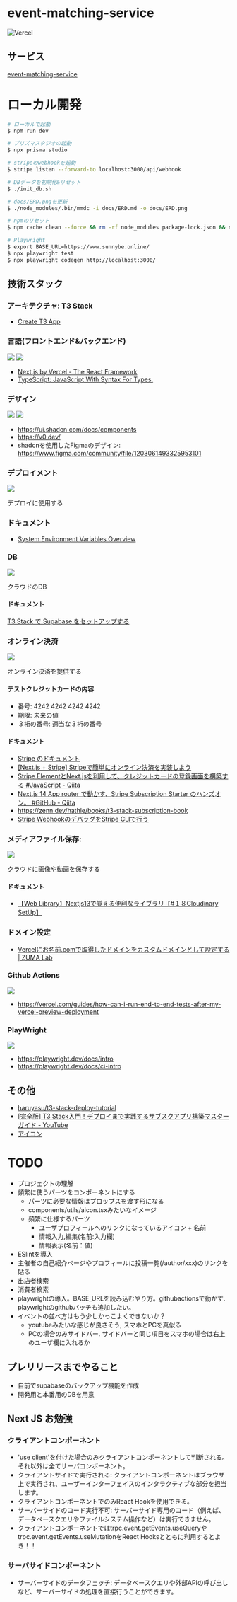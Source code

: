 # event-matching-service

![Vercel](https://vercelbadge.vercel.app/api/biki-cloud/ems-t3-stack)


## サービス
[event-matching-service](ems-t3-stack.vercel.app)

# ローカル開発
```bash
# ローカルで起動
$ npm run dev

# プリズマスタジオの起動
$ npx prisma studio

# stripeのwebhookを起動
$ stripe listen --forward-to localhost:3000/api/webhook

# DBデータを初期化&リセット
$ ./init_db.sh

# docs/ERD.pngを更新
$ ./node_modules/.bin/mmdc -i docs/ERD.md -o docs/ERD.png

# npmのリセット
$ npm cache clean --force && rm -rf node_modules package-lock.json && npm install

# Playwright
$ export BASE_URL=https://www.sunnybe.online/
$ npx playwright test
$ npx playwright codegen http://localhost:3000/
```

## 技術スタック

### アーキテクチャ: T3 Stack
- [Create T3 App](https://create.t3.gg/)

### 言語(フロントエンド&バックエンド)
<img src="https://img.shields.io/badge/next%20js-000000?style=for-the-badge&logo=nextdotjs&logoColor=white"> <img src="https://img.shields.io/badge/TypeScript-007ACC?style=for-the-badge&logo=typescript&logoColor=white">

- [Next.js by Vercel - The React Framework](https://nextjs.org/)
- [TypeScript: JavaScript With Syntax For Types.](https://www.typescriptlang.org/)

### デザイン
<img src="https://img.shields.io/badge/Tailwind_CSS-38B2AC?style=for-the-badge&logo=tailwind-css&logoColor=white" /> <img src="https://img.shields.io/badge/shadcn%2Fui-000000?style=for-the-badge&logo=shadcnui&logoColor=white">

- https://ui.shadcn.com/docs/components
- https://v0.dev/
- shadcnを使用したFigmaのデザイン: https://www.figma.com/community/file/1203061493325953101

### デプロイメント
<img src="https://img.shields.io/badge/vercel-%23000000.svg?style=for-the-badge&logo=vercel&logoColor=white">

デプロイに使用する
### ドキュメント
- [System Environment Variables Overview](https://vercel.com/docs/projects/environment-variables/system-environment-variables)

### DB
<img src="https://img.shields.io/badge/Supabase-181818?style=for-the-badge&logo=supabase&logoColor=white">

クラウドのDB

#### ドキュメント
[T3 Stack で Supabase をセットアップする](https://zenn.dev/yu_undefined/articles/f799ea05167621)


### オンライン決済
<img src="https://img.shields.io/badge/Stripe-626CD9?style=for-the-badge&logo=Stripe&logoColor=white">

オンライン決済を提供する

#### テストクレジットカードの内容
- 番号: 4242 4242 4242 4242
- 期限: 未来の値
- ３桁の番号: 適当な３桁の番号

#### ドキュメント
- [Stripe のドキュメント](https://docs.stripe.com/)
- [[Next.js + Stripe] Stripeで簡単にオンライン決済を実装しよう](https://zenn.dev/knagano/articles/zenn-article-9)
- [Stripe ElementとNext.jsを利用して、クレジットカードの登録画面を構築する #JavaScript - Qiita](https://qiita.com/hideokamoto/items/cef6eaa1c62ae6cb728d)
- [Next.js 14 App router で動かす、Stripe Subscription Starter のハンズオン。 #GitHub - Qiita](https://qiita.com/masakinihirota/items/33cdd1f9cb1276211bdf#stripe%E3%82%AB%E3%82%B9%E3%82%BF%E3%83%9E%E3%83%BC%E3%83%9D%E3%83%BC%E3%82%BF%E3%83%AB%E3%81%AE%E8%A8%AD%E5%AE%9A)
- https://zenn.dev/hathle/books/t3-stack-subscription-book
- [Stripe WebhookのデバッグをStripe CLIで行う](https://zenn.dev/hideokamoto/books/e961b4bad92429/viewer/fcc60a)


### メディアファイル保存: 
<img src="https://img.shields.io/badge/Cloudinary-3448C5?style=for-the-badge&logo=Cloudinary&logoColor=white">

クラウドに画像や動画を保存する

#### ドキュメント
- [【Web Library】Nextjs13で覚える便利なライブラリ【#１８Cloudinary SetUp】](https://zenn.dev/web_life_ch/articles/f3499dcfddba8b)


### ドメイン設定
- [Vercelにお名前.comで取得したドメインをカスタムドメインとして設定する | ZUMA Lab](https://zuma-lab.com/posts/vercel-onamae-domain-settings)

### Github Actions
<img src="https://img.shields.io/badge/GitHub_Actions-2088FF?style=for-the-badge&logo=github-actions&logoColor=white">

- https://vercel.com/guides/how-can-i-run-end-to-end-tests-after-my-vercel-preview-deployment

### PlayWright
<img src="https://img.shields.io/badge/Playwright-45ba4b?style=for-the-badge&logo=Playwright&logoColor=white">

- https://playwright.dev/docs/intro
- https://playwright.dev/docs/ci-intro

## その他
- [haruyasu/t3-stack-deploy-tutorial](https://github.com/haruyasu/t3-stack-deploy-tutorial)
- [[完全版] T3 Stack入門！デプロイまで実践するサブスクアプリ構築マスターガイド - YouTube](https://www.youtube.com/watch?v=EVjx7lAu0XQ&t=506s)
- [アイコン](https://github.com/Ileriayo/markdown-badges)

# TODO
- プロジェクトの理解
- 頻繁に使うパーツをコンポーネントにする
  - パーツに必要な情報はプロップスを渡す形になる
  - components/utils/aicon.tsxみたいなイメージ
  - 頻繁に仕様するパーツ
    - ユーザプロフィールへのリンクになっているアイコン + 名前
    - 情報入力,編集(名前:入力欄)
    - 情報表示(名前：値)
- ESlintを導入
- 主催者の自己紹介ページやプロフィールに投稿一覧(/author/xxx)のリンクを貼る
- 出店者検索
- 消費者検索
- playwrightの導入。BASE_URLを読み込むやり方。githubactionsで動かす. playwrightのgithubバッチも追加したい。
- イベントの並べ方はもう少しかっこよくできないか？
  - youtubeみたいな感じが良さそう, スマホとPCを真似る
  - PCの場合のみサイドバー. サイドバーと同じ項目をスマホの場合は右上のユーザ欄に入れるか
## プレリリースまでやること
- 自前でsupabaseのバックアップ機能を作成 
- 開発用と本番用のDBを用意

## Next JS お勉強
### クライアントコンポーネント
- 'use client'を付けた場合のみクライアントコンポーネントして判断される。それ以外は全てサーバコンポーネント。
- クライアントサイドで実行される: クライアントコンポーネントはブラウザ上で実行され、ユーザーインターフェイスのインタラクティブな部分を担当します。
- クライアントコンポーネントでのみReact Hookを使用できる。
- サーバーサイドのコード実行不可: サーバーサイド専用のコード（例えば、データベースクエリやファイルシステム操作など）は実行できません。
- クライアントコンポーネントではtrpc.event.getEvents.useQueryやtrpc.event.getEvents.useMutationをReact Hooksとともに利用するとよき！！

### サーバサイドコンポーネント
- サーバーサイドのデータフェッチ: データベースクエリや外部APIの呼び出しなど、サーバーサイドの処理を直接行うことができます。

